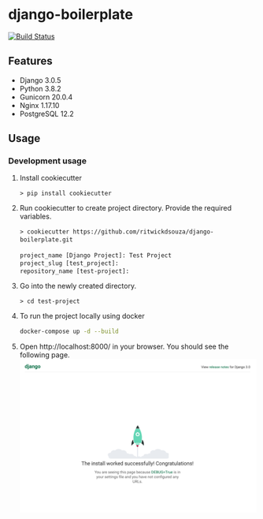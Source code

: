# django-boilerplate
[![Build Status](https://travis-ci.org/ritwickdsouza/django-boilerplate.svg?branch=master)](https://travis-ci.org/ritwickdsouza/django-boilerplate)

## Features
* Django 3.0.5
* Python 3.8.2
* Gunicorn 20.0.4
* Nginx 1.17.10
* PostgreSQL 12.2
## Usage
###  Development usage
1. Install cookiecutter
    ```
    > pip install cookiecutter
    ```
2. Run cookiecutter to create project directory. Provide the required variables.
    ```
    > cookiecutter https://github.com/ritwickdsouza/django-boilerplate.git

    project_name [Django Project]: Test Project
    project_slug [test_project]:
    repository_name [test-project]:
    ```
3. Go into the newly created directory.
    ```
    > cd test-project
    ```
4. To run the project locally using docker
    ```bash
    docker-compose up -d --build
    ```
5. Open http://localhost:8000/ in your browser. You should see the following page.
    ![Hello, World!](media/hello_world.png "Hello, World!")
